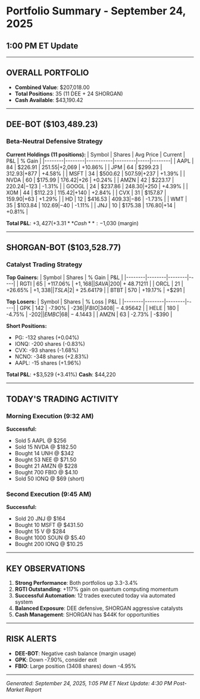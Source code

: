 # Portfolio Summary - September 24, 2025
## 1:00 PM ET Update

---

## OVERALL PORTFOLIO
- **Combined Value**: $207,018.00
- **Total Positions**: 35 (11 DEE + 24 SHORGAN)
- **Cash Available**: $43,190.42

---

## DEE-BOT ($103,489.23)
### Beta-Neutral Defensive Strategy

**Current Holdings (11 positions):**
| Symbol | Shares | Avg Price | Current | P&L | % Gain |
|--------|--------|-----------|---------|-----|--------|
| AAPL | 84 | $226.91 | $251.55 | +$2,069 | +10.86% |
| JPM | 64 | $299.23 | $312.93 | +$877 | +4.58% |
| MSFT | 34 | $500.62 | $507.59 | +$237 | +1.39% |
| NVDA | 60 | $175.99 | $176.42 | +$26 | +0.24% |
| AMZN | 42 | $223.17 | $220.24 | -$123 | -1.31% |
| GOOGL | 24 | $237.86 | $248.30 | +$250 | +4.39% |
| XOM | 44 | $112.23 | $115.42 | +$140 | +2.84% |
| CVX | 31 | $157.87 | $159.90 | +$63 | +1.29% |
| HD | 12 | $416.53 | $409.33 | -$86 | -1.73% |
| WMT | 35 | $103.84 | $102.69 | -$40 | -1.11% |
| JNJ | 10 | $175.38 | $176.80 | +$14 | +0.81% |

**Total P&L**: +$3,427 (+3.31%)
**Cash**: -$1,030 (margin)

---

## SHORGAN-BOT ($103,528.77)
### Catalyst Trading Strategy

**Top Gainers:**
| Symbol | Shares | % Gain | P&L |
|--------|--------|--------|-----|
| RGTI | 65 | +117.06% | +$1,168 |
| SAVA | 200 | +48.71% | +$211 |
| ORCL | 21 | +26.65% | +$1,338 |
| TSLA | 2 | +25.64% | +$179 |
| BTBT | 570 | +19.17% | +$291 |

**Top Losers:**
| Symbol | Shares | % Loss | P&L |
|--------|--------|--------|-----|
| GPK | 142 | -7.90% | -$236 |
| FBIO | 3408 | -4.95% | -$642 |
| HELE | 180 | -4.75% | -$202 |
| EMBC | 68 | -4.14% | -$43 |
| AMZN | 63 | -2.73% | -$390 |

**Short Positions:**
- PG: -132 shares (+0.04%)
- IONQ: -200 shares (-0.83%)
- CVX: -93 shares (-1.68%)
- NCNO: -348 shares (+2.83%)
- AAPL: -15 shares (+1.96%)

**Total P&L**: +$3,529 (+3.41%)
**Cash**: $44,220

---

## TODAY'S TRADING ACTIVITY

### Morning Execution (9:32 AM)
**Successful:**
- Sold 5 AAPL @ $256
- Sold 15 NVDA @ $182.50
- Bought 14 UNH @ $342
- Bought 53 NEE @ $71.50
- Bought 21 AMZN @ $228
- Bought 700 FBIO @ $4.10
- Sold 50 IONQ @ $69 (short)

### Second Execution (9:45 AM)
**Successful:**
- Sold 20 JNJ @ $164
- Bought 10 MSFT @ $431.50
- Bought 15 V @ $284
- Bought 1000 SOUN @ $5.40
- Bought 200 IONQ @ $10.25

---

## KEY OBSERVATIONS
1. **Strong Performance**: Both portfolios up 3.3-3.4%
2. **RGTI Outstanding**: +117% gain on quantum computing momentum
3. **Successful Automation**: 12 trades executed today via automated system
4. **Balanced Exposure**: DEE defensive, SHORGAN aggressive catalysts
5. **Cash Management**: SHORGAN has $44K for opportunities

---

## RISK ALERTS
- **DEE-BOT**: Negative cash balance (margin usage)
- **GPK**: Down -7.90%, consider exit
- **FBIO**: Large position (3408 shares) down -4.95%

---

*Generated: September 24, 2025, 1:05 PM ET*
*Next Update: 4:30 PM Post-Market Report*